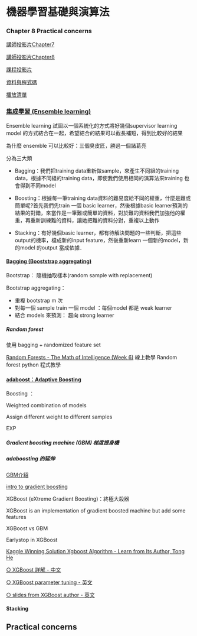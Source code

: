 # 機器學習基礎與演算法

### Chapter 8 Practical concerns

[講師投影片Chapter7 ](https://drive.google.com/file/d/1lG1s5a9JpBPLXJGTT2Tz2PdGd9Ag1gpO/view)

[講師投影片Chapter8 ](https://drive.google.com/file/d/1iQvYeHTLVu3GjbXuPLzhQFa9VQWPJw4Y/view)

[課程投影片 ](https://drive.google.com/file/d/1y4HOH31mUaZ4peeFrWD3vvL2vxgw-UcB/view)

[資料與程式碼 ](https://drive.google.com/drive/folders/1RRX1YEI33jxDl-s7h67K1sVrTDdudjhM)

[播放清單](https://www.youtube.com/playlist?list=PL1f_B9coMEeDPl3dZ_ZmoDB1A2gjPa3hg)

### [集成學習 \(Ensemble learning\)](https://www.youtube.com/watch?v=HvJsTAQ4mXY)

Ensemble learning 試圖以一個系統化的方式將好幾個supervisor learning model 的方式結合在一起，希望結合的結果可以截長補短，得到比較好的結果

為什麼 ensemble 可以比較好：三個臭皮匠，勝過一個諸葛亮

分為三大類

* Bagging：我們把training data重新做sample，來產生不同組的training data，根據不同組的training data，即使我們使用相同的演算法來training 也會得到不同model

* Boosting：根據每一筆training data資料的難易度給不同的權重，什麼是難或簡單呢?首先我們先train 一個 basic learner，然後根據basic learner預測的結果的對錯，來當作是一筆難或簡單的資料，對於難的資料我們加強他的權重，再重新訓練難的資料，讓她把難的資料分對，重複以上動作

* Stacking：有好幾個basic learner，都有待解決問題的一些判斷，把這些output的機率，檔成新的input feature，然後重新learn 一個新的model，新的model 的output 當成依據．

#### [Bagging \(Booststrap aggregating\)](https://www.youtube.com/watch?v=tkYoWXHf1Ok)

Bootstrap： 隨機抽取樣本\(random sample with replacement\)

Bootstrap aggregating：

* 重複 bootstrap m 次
* 對每一個 sample train 一個 model ：每個model 都是 weak learner
* 結合 models 來預測： 趨向 strong learner

##### Random forest

使用 bagging + randomized feature set

[Random Forests - The Math of Intelligence \(Week 6\)](https://www.youtube.com/watch?v=QHOazyP-YlM) 線上教學 Random forest python 程式教學



#### [adaboost：Adaptive Boosting](https://www.youtube.com/watch?v=G5sSqvOr7QA)

Boosting ：

Weighted combination of models

Assign different weight to different samples

EXP

##### Gradient boosting machine \(GBM\) 梯度提身機

##### adaboosting 的延伸

[GBM介紹](https://docs.google.com/presentation/d/12rnECA-on7yaGl9T8d9nVZP4nFuG16fkXRDlKaY0fBw/preview?slide=id.p48)

[intro to gradient boosting](https://machinelearningmastery.com/gentle-introduction-gradient-boosting-algorithm-machine-learning/)



XGBoost \(eXtreme Gradient Boosting\)：終極大殺器

XGBoost is an implementation of gradient boosted machine but add some features

XGBoost vs GBM

Earlystop in XGBoost

[Kaggle Winning Solution Xgboost Algorithm - Learn from Its Author, Tong He ](https://www.youtube.com/watch?time_continue=7&v=ufHo8vbk6g4)

[○ XGBoost 詳解 - 中文](https://medium.com/jameslearningnote/%E8%B3%87%E6%96%99%E5%88%86%E6%9E%90-%E6%A9%9F%E5%99%A8%E5%AD%B8%E7%BF%92-%E7%AC%AC5-2%E8%AC%9B-kaggle%E6%A9%9F%E5%99%A8%E5%AD%B8%E7%BF%92%E7%AB%B6%E8%B3%BD%E7%A5%9E%E5%99%A8xgboost%E4%BB%8B%E7%B4%B9-1c8f55cffcc)

[○ XGBoost parameter tuning - 英文](https://www.analyticsvidhya.com/blog/2016/03/complete-guide-parameter-tuning-xgboost-with-codes-python/)

[○ slides from XGBoost author - 英文](https://homes.cs.washington.edu/~tqchen/pdf/BoostedTree.pdf)

#### Stacking





## Practical concerns









